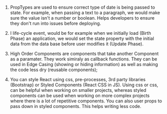 1. PropTypes are used to ensure correct type of date is being passed to state. For example, when passing a text to a paragraph, we would make sure the value isn't a number or boolean. Helps developers to ensure they don't run into issues before deploying.

2. I life-cycle event, would be for example when we initially load (Birth Phase) an application, we would set the state property with the initial data from the data base before user modifies it (Update Phase).

3. High Order Components are components that take another Component as a paramater. They work simiraly as callback functions. They can be used in Edge Casing (showing or hiding information) as well as making the code less dry (reusable components);

4. You can style React using css, pre-processes, 3rd party libraries (Bootstrap) or Styled Components (React CSS in JS). Using css or css, can be helpful when working on smaller projects, whereas styled components can be used when working on more complex projects where there is a lot of repetitive components. You can also user props to pass down in styled components. This helps writing less code.
